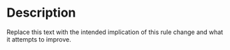 # Description

Replace this text with the intended implication of this rule change and what it attempts to improve.
